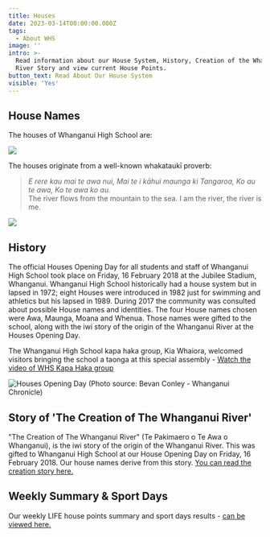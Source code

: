 ```yaml
---
title: Houses
date: 2023-03-14T00:00:00.000Z
tags:
  - About WHS
image: ''
intro: >-
  Read information about our House System, History, Creation of the Whanganui
  River Story and view current House Points.
button_text: Read About Our House System
visible: 'Yes'
---
```

## House Names

The houses of Whanganui High School are: 

![](https://res.cloudinary.com/whanganuihigh/image/upload/v1566338716/Houses/Four_Houses_Colour_resize_2.jpg)

The houses originate from a well-known whakataukī proverb:

> _E rere kau mai te awa nui, Mai te i kāhui maunga ki Tangaroa, Ko au te awa, Ko te awa ko au._\
> The river flows from the mountain to the sea. I am the river, the river is me.

![](https://res.cloudinary.com/whanganuihigh/image/upload/v1566338716/Houses/Collage_Athletics_Day_2019_without_water_mark_resize_2.jpg)

## History

The official Houses Opening Day for all students and staff of Whanganui High School took place on Friday, 16 February 2018 at the Jubilee Stadium, Whanganui. Whanganui High School historically had a house system but in lapsed in 1972; eight Houses were introduced in 1982 just for swimming and athletics but his lapsed in 1989. During 2017 the community was consulted about possible House names and identities. The four House names chosen were Awa, Maunga, Moana and Whenua. Those names were gifted to the school, along with the iwi story of the origin of the Whanganui River at the Houses Opening Day. 

The Whanganui High School kapa haka group, Kia Whaiora, welcomed visitors bringing the school a taonga at this special assembly - [Watch the video of WHS Kapa Haka group](https://www.nzherald.co.nz/wanganui-chronicle/news/article.cfm?c_id=1503426&objectid=11996013)

![](https://res.cloudinary.com/whanganuihigh/image/upload/v1566262370/Houses/House-Assembly-at-Jubilee-Stadium-16-feb.jpg "Houses Opening Day (Photo source: Bevan Conley - Whanganui Chronicle)")

## Story of 'The Creation of The Whanganui River'

"The Creation of The Whanganui River" (Te Pakimaero o Te Awa o Whanganui), is the iwi story of the origin of the Whanganui River. This was gifted to Whanganui High School at our House Opening Day on Friday, 16 February 2018. Our house names derive from this story. [You can read the creation story here.](https://res.cloudinary.com/whanganuihigh/image/upload/v1566262378/Houses/Whanganui_Creation__Story_60cm.pdf)

## Weekly Summary & Sport Days

Our weekly LIFE house points summary and sport days results - [can be viewed here.](https://sites.google.com/wanganuihigh.school.nz/whs-house-competitions-2018/home)

<!--
## House Points Overview

<div class="row">

  <div class="col-sm-12 col-md-6 col-lg-6">
    <iframe width="600" height="400" seamless frameborder="0" scrolling="no" src="https://docs.google.com/spreadsheets/d/e/2PACX-1vTaRlvevrx5giwQBmojIfsxGPSTKyMkiY030dyl4rddkklszcPcA7rdiErgzRU2fnhhJP0af3SQKIrb/pubchart?oid=712437937&amp;format=interactive"></iframe>
  </div>

  <div class="col-sm-12 col-md-6 col-lg-6">
<iframe width="600" height="400" seamless frameborder="0" scrolling="no" src="https://docs.google.com/spreadsheets/d/e/2PACX-1vTaRlvevrx5giwQBmojIfsxGPSTKyMkiY030dyl4rddkklszcPcA7rdiErgzRU2fnhhJP0af3SQKIrb/pubchart?oid=651131947&amp;format=interactive"></iframe>
  </div>

  <div class="col-sm-12 col-md-6 col-lg-6">
<iframe width="600" height="400" seamless frameborder="0" scrolling="no" src="https://docs.google.com/spreadsheets/d/e/2PACX-1vTaRlvevrx5giwQBmojIfsxGPSTKyMkiY030dyl4rddkklszcPcA7rdiErgzRU2fnhhJP0af3SQKIrb/pubchart?oid=364886748&amp;format=interactive"></iframe>
  </div>  
  
  <div class="col-sm-12 col-md-6 col-lg-6">
    <iframe width="600" height="400" seamless frameborder="0" scrolling="no" src="https://docs.google.com/spreadsheets/d/e/2PACX-1vTaRlvevrx5giwQBmojIfsxGPSTKyMkiY030dyl4rddkklszcPcA7rdiErgzRU2fnhhJP0af3SQKIrb/pubchart?oid=158299235&amp;format=interactive"></iframe>
  </div>

  <div class="col-sm-12 col-md-6 col-lg-6">
    <iframe width="600" height="400" seamless frameborder="0" scrolling="no" src="https://docs.google.com/spreadsheets/d/e/2PACX-1vRVGJ0UYc_IS4RSS7ZmgVCA5bs5NECQFtaupDQCN_Z6yMUxcqatIXYZjKJWPpeYFzNqN_MdlCu4kCyR/pubchart?oid=2005012912&amp;format=interactive"></iframe>
  </div>

  <div class="col-sm-12 col-md-12 col-lg-12">
    <iframe width="1200" height="400" seamless frameborder="0" scrolling="no" src="https://docs.google.com/spreadsheets/d/e/2PACX-1vTaRlvevrx5giwQBmojIfsxGPSTKyMkiY030dyl4rddkklszcPcA7rdiErgzRU2fnhhJP0af3SQKIrb/pubchart?oid=89533458&amp;format=interactive"></iframe>
  </div>
</div>

 -->
